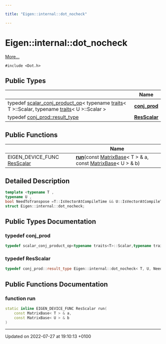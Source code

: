```yaml
---

title: "Eigen::internal::dot_nocheck"

---
```


# Eigen::internal::dot_nocheck



 [More...](#detailed-description)


`#include <Dot.h>`

## Public Types

|                | Name           |
| -------------- | -------------- |
| typedef <a href="http://example.org/classes/structeigen_1_1internal_1_1scalar__conj__product__op/">scalar_conj_product_op</a>< typename <a href="http://example.org/classes/structeigen_1_1internal_1_1traits/">traits</a>< T >::Scalar, typename <a href="http://example.org/classes/structeigen_1_1internal_1_1traits/">traits</a>< U >::Scalar > | **[conj_prod](http://example.org/classes/structeigen_1_1internal_1_1dot__nocheck/#typedef-conj-prod)**  |
| typedef <a href="http://example.org/classes/structeigen_1_1internal_1_1scalar__conj__product__op/#typedef-result-type">conj_prod::result_type</a> | **[ResScalar](http://example.org/classes/structeigen_1_1internal_1_1dot__nocheck/#typedef-resscalar)**  |

## Public Functions

|                | Name           |
| -------------- | -------------- |
| EIGEN_DEVICE_FUNC <a href="http://example.org/classes/structeigen_1_1internal_1_1dot__nocheck/#typedef-resscalar">ResScalar</a> | **[run](http://example.org/classes/structeigen_1_1internal_1_1dot__nocheck/#function-run)**(const <a href="http://example.org/classes/classeigen_1_1matrixbase/">MatrixBase</a>< T > & a, const <a href="http://example.org/classes/classeigen_1_1matrixbase/">MatrixBase</a>< U > & b) |

## Detailed Description

```cpp
template <typename T ,
typename U ,
bool NeedToTranspose =T::IsVectorAtCompileTime && U::IsVectorAtCompileTime && ((int(T::RowsAtCompileTime) == 1 && int(U::ColsAtCompileTime) == 1)                      |                                               (int(T::ColsAtCompileTime) == 1 && int(U::RowsAtCompileTime) == 1))>
struct Eigen::internal::dot_nocheck;
```

## Public Types Documentation

### typedef conj_prod

```cpp
typedef scalar_conj_product_op<typename traits<T>::Scalar,typename traits<U>::Scalar> Eigen::internal::dot_nocheck< T, U, NeedToTranspose >::conj_prod;
```


### typedef ResScalar

```cpp
typedef conj_prod::result_type Eigen::internal::dot_nocheck< T, U, NeedToTranspose >::ResScalar;
```


## Public Functions Documentation

### function run

```cpp
static inline EIGEN_DEVICE_FUNC ResScalar run(
    const MatrixBase< T > & a,
    const MatrixBase< U > & b
)
```


-------------------------------

Updated on 2022-07-27 at 19:10:13 +0100